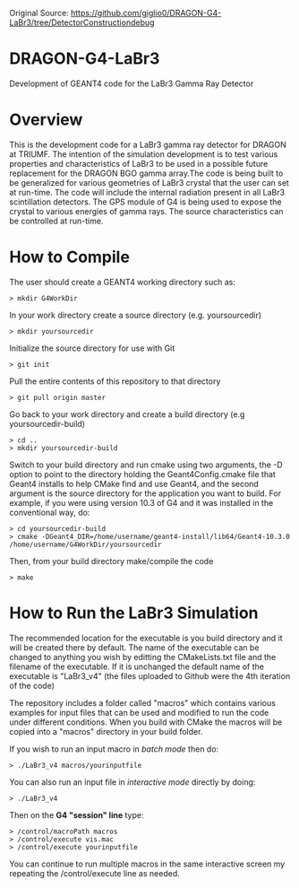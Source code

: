 Original Source: https://github.com/giglio0/DRAGON-G4-LaBr3/tree/DetectorConstructiondebug

# DRAGON-G4-LaBr3
Development of GEANT4 code for the LaBr3 Gamma Ray Detector
# Overview
This is the development code for a LaBr3 gamma ray detector for DRAGON at TRIUMF. The intention of the simulation development is to test various properties and characteristics of LaBr3 to be used in a possible future replacement for the DRAGON BGO gamma array.The code is being built to be generalized for various geometries of LaBr3 crystal that the user can set at run-time. The code will include the internal radiation present in all LaBr3 scintillation detectors. The GPS module of G4 is being used to expose the crystal to various energies of gamma rays. The source characteristics can be controlled at run-time. 
# How to Compile
The user should create a GEANT4 working directory such as:
```
> mkdir G4WorkDir
```
In your work directory create a source directory (e.g. yoursourcedir)
```
> mkdir yoursourcedir
```
Initialize the source directory for use with Git
```
> git init
```
Pull the entire contents of this repository to that directory
```
> git pull origin master
```
Go back to your work directory and create a build directory (e.g yoursourcedir-build)
```
> cd ..
> mkdir yoursourcedir-build
````
Switch to your build directory and run cmake using two arguments, the -D option to point to the directory holding the Geant4Config.cmake file that Geant4 installs to help CMake find and use Geant4, and the second argument is the source directory for the application you want to build. For example, if you were using version 10.3 of G4 and it was installed in the conventional way, do:
```
> cd yoursourcedir-build
> cmake -DGeant4_DIR=/home/username/geant4-install/lib64/Geant4-10.3.0 /home/username/G4WorkDir/yoursourcedir
```
Then, from your build directory make/compile the code
```
> make
```
# How to Run the LaBr3 Simulation
The recommended location for the executable is you build directory and it will be created there by default. The name of the executable can be changed to anything you wish by editting the CMakeLists.txt file and the filename of the executable. If it is unchanged the default name of the executable is "LaBr3_v4" (the files uploaded to Github were the 4th iteration of the code)

The repository includes a folder called "macros" which contains various examples for input files that can be used and modified to run the code under different conditions. When you build with CMake the macros will be copied into a "macros" directory in your build folder. 

If you wish to run an input macro in *batch mode* then do:
```
> ./LaBr3_v4 macros/yourinputfile
```
You can also run an input file in *interactive mode* directly by doing:
```
> ./LaBr3_v4
```
Then on the **G4 "session" line** type:
```
> /control/macroPath macros
> /control/execute vis.mac
> /control/execute yourinputfile
```
You can continue to run multiple macros in the same interactive screen my repeating the /control/execute line as needed.
